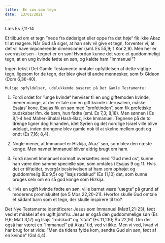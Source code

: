 ```yaml
---
title:  En søn som tegn
date:  13/01/2021
---
```


Læs Es 7,11-14

Et tilbud om et tegn ”nede fra dødsriget eller oppe fra det høje“ fik ikke Akaz til at reagere. Når Gud så siger, at han selv vil give et tegn, forventer vi, at det vil have imponerende dimensioner (sml. Es 55,9; 1 Kor 2,9). Men her er overraskelsen – tegnet er en søn! Hvordan kunne det være et guddommeligt tegn, at en ung kvinde fødte en søn, og kaldte ham ”Immanuel“?

Ingen tekst i Det Gamle Testamente omtaler opfyldelsen af dette vigtige tegn, ligesom for de tegn, der blev givet til andre mennesker, som fx Gideon (Dom 6,36-40).

`Mulige opfyldelser, udelukkende baseret på Det Gamle Testamente:`

1. Fordi ordet for ”unge kvinde“ henviser til en ung giftemoden kvinde, mener mange, at der er tale om en gift kvinde i Jerusalem, måske Esajas’ kone. Esajas fik en søn med ”profetinden“, som fik profetiske budskaber ifm. de børn, hun fødte (sml. Es 7,3; 8,18). Men sønnen i Es 8,1-4 hed Maher-Shalal Hash-Baz, ikke Immanuel. Tegnene på de to drenge ligner dog hinanden, idet Syrien og det nordlige Israel ville blive ødelagt, inden drengene blev gamle nok til at skelne mellem godt og ondt (Es 7,16; 8,4).

2. Nogle mener, at Immanuel er Hizkija, Akaz’ søn, som blev den næste konge. Men navnet Immanuel bliver aldrig brugt om ham.

3. Fordi navnet Immanuel normalt oversættes med ”Gud med os“, kunne han være den samme specielle søn, som omtales i Esajas 9 og 11. Hvis det er tilfældet, overgår beskrivelsen af ham som ophøjet og guddommelig (Es 9,5) og ”Isajs rodskud“ (Es 11,10) det, som kunne bruges selv om en så god konge som Hizkija.

4. Hvis en ugift kvinde fødte en søn, ville barnet være ”uægte“ på grund af moderens promiskuitet (se 5 Mos 22,20-21). Hvorfor skulle Gud omtale et sådant barn som et tegn, der skulle inspirere til tro?

Det Nye Testamente identificerer Jesus som Immanuel (Matt1,21-23), født ved et mirakel af en ugift jomfru. Jesus er også den guddommelige søn (Es 9,6; Matt 3,17) og Isajs ”rodskud“ og ”stub“ (Es 11,1.10; Åb 22,16). Om der også har været en ”Immanuel“ på Akaz’ tid, ved vi ikke. Men vi ved, hvad vi har brug for at vide: ”Men da tidens fylde kom, sendte Gud sin søn, født af en kvinde“ (Gal 4,4).
